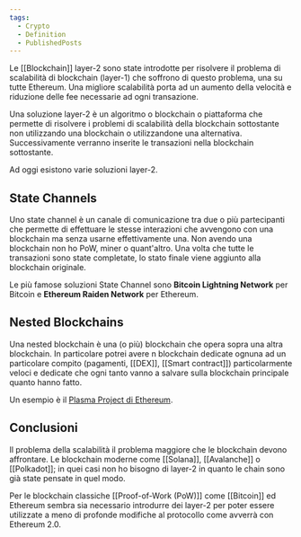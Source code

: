 ```yaml
---
tags:
  - Crypto
  - Definition
  - PublishedPosts
---
```



Le [[Blockchain]] layer-2 sono state introdotte per risolvere il problema di scalabilità di blockchain (layer-1) che soffrono di questo problema, una su tutte Ethereum. Una migliore scalabilità porta ad un aumento della velocità e riduzione delle fee necessarie ad ogni transazione.

Una soluzione layer-2 è un algoritmo o blockchain o piattaforma che permette di risolvere i problemi di scalabilità della blockchain sottostante non utilizzando una blockchain o utilizzandone una alternativa. Successivamente verranno inserite le transazioni nella blockchain sottostante.

Ad oggi esistono varie soluzioni layer-2.

## State Channels

Uno state channel è un canale di comunicazione tra due o più partecipanti che permette di effettuare le stesse interazioni che avvengono con una blockchain ma senza usarne effettivamente una. Non avendo una blockchain non ho PoW, miner o quant'altro. Una volta che tutte le transazioni sono state completate, lo stato finale viene aggiunto alla blockchain originale.

Le più famose soluzioni State Channel sono **Bitcoin Lightning Network** per Bitcoin e **Ethereum Raiden Network** per Ethereum.

## Nested Blockchains

Una nested blockchain è una (o più) blockchain che opera sopra una altra blockchain. In particolare potrei avere n blockchain dedicate ognuna ad un particolare compito (pagamenti, [[DEX]], [[Smart contract]]) particolarmente veloci e dedicate che ogni tanto vanno a salvare sulla blockchain principale quanto hanno fatto.

Un esempio è il [Plasma Project di Ethereum](https://docs.ethhub.io/ethereum-roadmap/layer-2-scaling/plasma/).

## Conclusioni

Il problema della scalabilità il problema maggiore che le blockchain devono affrontare. Le blockchain moderne come [[Solana]], [[Avalanche]] o [[Polkadot]]; in quei casi non ho bisogno di layer-2 in quanto le chain sono già state pensate in quel modo.

Per le blockchain classiche [[Proof-of-Work (PoW)]] come [[Bitcoin]] ed Ethereum sembra sia necessario introdurre dei layer-2 per poter essere utilizzate a meno di profonde modifiche al protocollo come avverrà con Ethereum 2.0.
